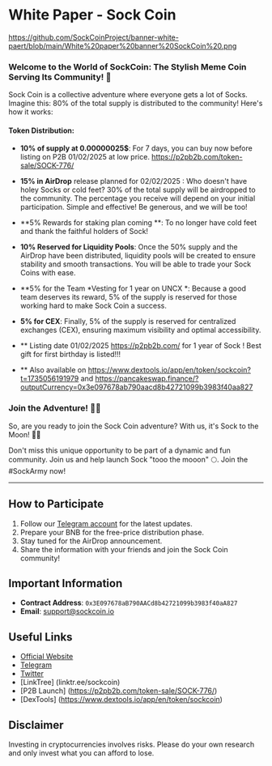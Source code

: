 # White Paper - Sock Coin

https://github.com/SockCoinProject/banner-white-paert/blob/main/White%20paper%20banner%20SockCoin%20.png



### Welcome to the World of SockCoin: The Stylish Meme Coin Serving Its Community! 🎉

Sock Coin is a collective adventure where everyone gets a lot of Socks. Imagine this: 80% of the total supply is distributed to the community! Here's how it works:

#### Token Distribution:

- **10%  of supply at 0.00000025$**: For 7 days, you can buy now before listing on P2B 01/02/2025 at low price. https://p2pb2b.com/token-sale/SOCK-776/

- **15% in AirDrop** release planned for 02/02/2025 : Who doesn't have holey Socks or cold feet? 30% of the total supply will be airdropped to the community. The percentage you receive will depend on your initial participation. Simple and effective! Be generous, and we will be too!

- **5% Rewards for staking plan coming **: To no longer have cold feet and thank the faithful holders of Sock!

- **10% Reserved for Liquidity Pools**: Once the 50% supply and the AirDrop have been distributed, liquidity pools will be created to ensure stability and smooth transactions. You will be able to trade your Sock Coins with ease.

- **5% for the Team *Vesting for 1 year on UNCX *: Because a good team deserves its reward, 5% of the supply is reserved for those working hard to make Sock Coin a success.

- **5% for CEX**: Finally, 5% of the supply is reserved for centralized exchanges (CEX), ensuring maximum visibility and optimal accessibility.

- ** Listing date 01/02/2025 https://p2pb2b.com/ for 1 year of Sock ! Best gift for first birthday is listed!!!

- ** Also available on https://www.dextools.io/app/en/token/sockcoin?t=1735056191979 and https://pancakeswap.finance/?outputCurrency=0x3e097678ab790aacd8b42721099b3983f40aa827

### Join the Adventure! 🚀🧦

So, are you ready to join the Sock Coin adventure? With us, it's Sock to the Moon! 🧦🚀

Don't miss this unique opportunity to be part of a dynamic and fun community. Join us and help launch Sock "tooo the mooon" 🌕. Join the #SockArmy now!

---

## How to Participate

1. Follow our [Telegram account](https://t.me/sockmemecoin) for the latest updates.
2. Prepare your BNB for the free-price distribution phase.
3. Stay tuned for the AirDrop announcement.
4. Share the information with your friends and join the Sock Coin community!

## Important Information

- **Contract Address**: `0x3E097678aB790AACd8b42721099b3983f40aA827`
- **Email**: support@sockcoin.io

## Useful Links

- [Official Website](https://sockcoin.io)
- [Telegram](https://t.me/sockmemecoin)
- [Twitter](https://x.com/sockmemecoin)
- [LinkTree] (linktr.ee/sockcoin)
- [P2B Launch] (https://p2pb2b.com/token-sale/SOCK-776/)
- [DexTools] (https://www.dextools.io/app/en/token/sockcoin)



## Disclaimer

Investing in cryptocurrencies involves risks. Please do your own research and only invest what you can afford to lose.
